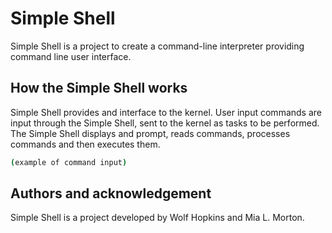 # Simple Shell

Simple Shell is a project to create a command-line interpreter providing command line user interface.

## How the Simple Shell works

Simple Shell provides and interface to the kernel.  User input commands are input through the Simple Shell, sent to the kernel as tasks to be performed. The Simple Shell displays and prompt, reads commands, processes commands and then executes them. 

```bash
(example of command input)
```


## Authors and acknowledgement
Simple Shell is a project developed by Wolf Hopkins and Mia L. Morton.
